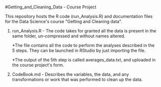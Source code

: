 #Getting_and_Cleaning_Data - Course Project

This repository hosts the R code (run_Analysis.R) and documentation files for the Data Science's course "Getting and Cleaning data".

1. run_Analysis.R - The code takes for granted all the data is present in the same folder, un-compressed and without names altered.

	*The file contains all the code to perform the analyses described in the 5 steps. They can be launched in RStudio by just importing the file.


	*The output of the 5th step is called averages_data.txt, and uploaded in the course project's form.

2. CodeBook.md - Describes the variables, the data, and any transformations or work that was performed to clean up the data.
